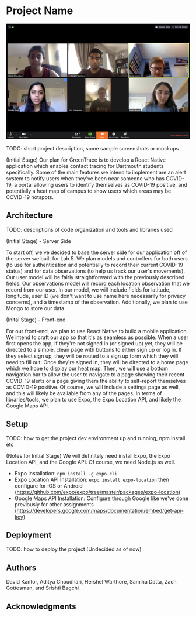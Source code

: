 # Project Name

![Team Photo](selfie.png)

TODO: short project description, some sample screenshots or mockups

(Initial Stage)
Our plan for GreenTrace is to develop a React Native application which enables contact tracing for Dartmouth students specifically. Some of the main features we intend to implement are an alert system to notify users when they've been near someone who has COVID-19, a portal allowing users to identify themselves as COVID-19 positive, and potentially a heat map of campus to show users which areas may be COVID-19 hotspots.

## Architecture

TODO:  descriptions of code organization and tools and libraries used

(Initial Stage) - Server Side
   
To start off, we've decided to base the server side for our application off of the server we built for Lab 5. We plan models and controllers for both users (to use for authentication and potentially to record their current COVID-19 status) and for data observations (to help us track our user's movements). Our user model will be fairly straightforward with the previously described fields. Our observations model will record each location observation that we record from our user. In our model, we will include fields for latitude, longitude, user ID (we don't want to use name here necessarily for privacy concerns), and a timestamp of the observation. Additionally, we plan to use Mongo to store our data.

(Inital Stage) - Front-end
    
For our front-end, we plan to use React Native to build a mobile application. We intend to craft our app so that it's as seamless as possible. When a user first opens the app, if they're not signed in (or signed up) yet, they will be directed to a simple, clean page with buttons to either sign up or log in. If they select sign up, they will be routed to a sign up form which they will need to fill out. Once they're signed in, they will be directed to a home page which we hope to display our heat map. Then, we will use a bottom navigation bar to allow the user to navigate to a page showing their recent COVID-19 alerts or a page giving them the ability to self-report themselves as COVID-19 positive. Of course, we will include a settings page as well, and this will likely be available from any of the pages. In terms of libraries/tools, we plan to use Expo, the Expo Location API, and likely the Google Maps API. 

## Setup

TODO: how to get the project dev environment up and running, npm install etc

(Notes for Initial Stage)
We will definitely need install Expo, the Expo Location API, and the Google API. Of course, we need Node.js as well.

* Expo Installation:  `npm install -g expo-cli`
* Expo Location API Installation: `expo install expo-location` then configure for iOS or Android (https://github.com/expo/expo/tree/master/packages/expo-location)
* Google Maps API Installation: Configure through Google like we've done previously for other assignments (https://developers.google.com/maps/documentation/embed/get-api-key)

## Deployment

TODO: how to deploy the project
(Undecided as of now)

## Authors

David Kantor, Aditya Choudhari, Hershel Warthore, Samiha Datta, Zach Gottesman, and Srishti Bagchi

## Acknowledgments
